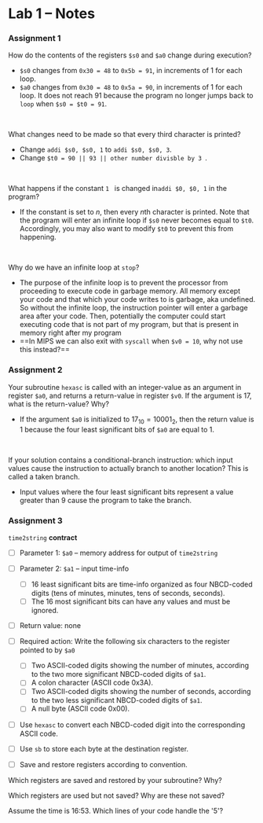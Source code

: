 # Lab 1 – Notes

### Assignment 1

How do the contents of the registers `$s0` and `$a0` change during execution?

- `$s0` changes from `0x30 = 48` to `0x5b = 91`, in increments of 1 for each loop.
- `$a0` changes from `0x30 = 48` to `0x5a = 90`, in increments of 1 for each loop. It does not reach 91 because the program no longer jumps back to `loop` when `$s0 = $t0 = 91`.

<br/>

What changes need to be made so that every third character is printed?

- Change `addi $s0, $s0, 1` to `addi $s0, $s0, 3`.
- Change `$t0 = 90 || 93 || other number divisble by 3 `.

<br/>

What happens if the constant `1 ` is changed in`addi $0, $0, 1` in the program?

- If the constant is set to $n$, then every $n$th character is printed. Note that the program will enter an infinite loop if `$s0` never becomes equal to `$t0`. Accordingly, you may also want to modify `$t0` to prevent this from happening.

<br/>

Why do we have an infinite loop at `stop`?

- The purpose of the infinite loop is to prevent the processor from proceeding to execute code in garbage memory. All memory except your code and that which your code writes to is garbage, aka undefined. So without the infinite loop, the instruction pointer will enter a garbage area after your code. Then, potentially the computer could start executing code that is not part of my program, but that is present in memory right after my program
- ==In MIPS we can also exit with `syscall` when `$v0 = 10`, why not use this instead?==



### Assignment 2

Your subroutine `hexasc` is called with an integer-value as an argument in register `$a0`, and returns a return-value in register `$v0`. If the argument is 17, what is the return-value? Why?

- If the argument `$a0` is initialized to $17_{10} = 10001_2$, then the return value is $1$ because the four least significant bits of `$a0` are equal to $1$.

<br/>

If your solution contains a conditional-branch instruction: which input values cause the
instruction to actually branch to another location? This is called a taken branch.

- Input values where the four least significant bits represent a value greater than 9 cause the program to take the branch.



### Assignment 3

`time2string` **contract**

- [ ] Parameter 1: `$a0` – memory address for output of `time2string`
- [ ] Parameter 2: `$a1` – input time-info
  - [ ] 16 least significant bits are time-info organized as four NBCD-coded digits (tens of minutes, minutes, tens of seconds, seconds).
  - [ ] The 16 most significant bits can have any values and must be ignored.
- [ ] Return value: none
- [ ] Required action: Write the following six characters to the register pointed to by `$a0`
  - [ ] Two ASCII-coded digits showing the number of minutes, according to the two more significant NBCD-coded digits of `$a1`.
  - [ ] A colon character (ASCII code 0x3A).
  - [ ] Two ASCII-coded digits showing the number of seconds, according to the two less significant NBCD-coded digits of `$a1`.
  - [ ] A null byte (ASCII code 0x00).
- [ ] Use `hexasc` to convert each NBCD-coded digit into the corresponding ASCII code.
- [ ] Use `sb` to store each byte at the destination register.
- [ ] Save and restore registers according to convention.



Which registers are saved and restored by your subroutine? Why?



Which registers are used but not saved? Why are these not saved?



Assume the time is 16:53. Which lines of your code handle the '5'?

